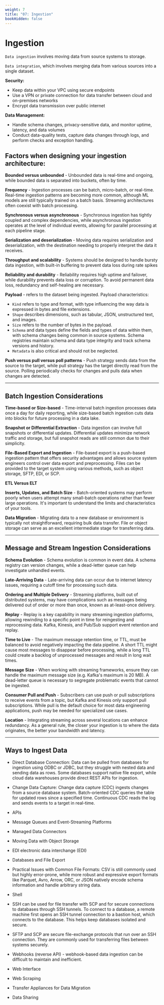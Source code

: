 ```yaml
---
weight: 7
title: "07: Ingestion"
bookHidden: false
---
```


# Ingestion

`Data ingestion` involves moving data from source systems to storage.

`Data integration`, which involves merging data from various sources into a single dataset.

**Security:**

- Keep data within your VPC using secure endpoints
- Use a VPN or private connection for data transfer between cloud and on-premises networks
- Encrypt data transmission over public internet

**Data Management:**

- Handle schema changes, privacy-sensitive data, and monitor uptime, latency, and data volumes
- Conduct data-quality tests, capture data changes through logs, and perform checks and exception handling.

## Factors when designing your ingestion architecture:

**Bounded versus unbounded** - Unbounded data is real-time and ongoing, while bounded data is separated into buckets, often by time.

**Frequency** - Ingestion processes can be batch, micro-batch, or real-time. Real-time ingestion patterns are becoming more common, although ML models are still typically trained on a batch basis. Streaming architectures often coexist with batch processing.

**Synchronous versus asynchronous** - Synchronous ingestion has tightly coupled and complex dependencies, while asynchronous ingestion operates at the level of individual events, allowing for parallel processing at each pipeline stage.

**Serialization and deserialization** - Moving data requires serialization and deserialization, with the destination needing to properly interpret the data it receives.

**Throughput and scalability** - Systems should be designed to handle bursty data ingestion, with built-in buffering to prevent data loss during rate spikes

**Reliability and durability** - Reliability requires high uptime and failover, while durability prevents data loss or corruption. To avoid permanent data loss, redundancy and self-healing are necessary.

**Payload** -  refers to the dataset being ingested. Payload characteristics:
- `Kind` refers to type and format, with type influencing the way data is expressed in bytes and file extensions.
- `Shape` describes dimensions, such as tabular, JSON, unstructured text, and images.
- `Size` refers to the number of bytes in the payload.
- `Schema` and data types define the fields and types of data within them, with schema changes being common in source systems. Schema registries maintain schema and data type integrity and track schema versions and history.
- `Metadata` is also critical and should not be neglected.

**Push versus pull versus poll patterns** - Push strategy sends data from the source to the target, while pull strategy has the target directly read from the source. Polling periodically checks for changes and pulls data when changes are detected.

---
## Batch Ingestion Considerations

**Time-based or Size-based** - Time-interval batch ingestion processes data once a day for daily reporting, while size-based batch ingestion cuts data into blocks for future processing in a data lake.

**Snapshot or Differential Extraction** - Data ingestion can involve full snapshots or differential updates. Differential updates minimize network traffic and storage, but full snapshot reads are still common due to their simplicity.

**File-Based Export and Ingestion** - File-based export is a push-based ingestion pattern that offers security advantages and allows source system engineers control over data export and preprocessing. Files can be provided to the target system using various methods, such as object storage, SFTP, EDI, or SCP.

**ETL Versus ELT**

**Inserts, Updates, and Batch Size** - Batch-oriented systems may perform poorly when users attempt many small-batch operations rather than fewer large operations. It's important to understand the limits and characteristics of your tools.

**Data Migration** - Migrating data to a new database or environment is typically not straightforward, requiring bulk data transfer. File or object storage can serve as an excellent intermediate stage for transferring data.

---
## Message and Stream Ingestion Considerations


**Schema Evolution** - Schema evolution is common in event data. A schema registry can version changes, while a dead-letter queue can help investigate unhandled events.

**Late-Arriving Data** - Late-arriving data can occur due to internet latency issues, requiring a cutoff time for processing such data.

**Ordering and Multiple Delivery** - Streaming platforms, built out of distributed systems, may have complications such as messages being delivered out of order or more than once, known as at-least-once delivery.

**Replay** - Replay is a key capability in many streaming ingestion platforms, allowing rewinding to a specific point in time for reingesting and reprocessing data. Kafka, Kinesis, and Pub/Sub support event retention and replay.

**Time to Live** - The maximum message retention time, or TTL, must be balanced to avoid negatively impacting the data pipeline. A short TTL might cause most messages to disappear before processing, while a long TTL could create a backlog of unprocessed messages and result in long wait times.

**Message Size** - When working with streaming frameworks, ensure they can handle the maximum message size (e.g. Kafka's maximum is 20 MB). A dead-letter queue is necessary to segregate problematic events that cannot be ingested.

**Consumer Pull and Push** - Subscribers can use push or pull subscriptions to receive events from a topic, but Kafka and Kinesis only support pull subscriptions. While pull is the default choice for most data engineering applications, push may be needed for specialized use cases.

**Location** - Integrating streaming across several locations can enhance redundancy. As a general rule, the closer your ingestion is to where the data originates, the better your bandwidth and latency.

---
## Ways to Ingest Data


- Direct Database Connection: Data can be pulled from databases for ingestion using ODBC or JDBC, but they struggle with nested data and sending data as rows. Some databases support native file export, while cloud data warehouses provide direct REST APIs for ingestion.

- Change Data Capture: Change data capture (CDC) ingests changes from a source database system. Batch-oriented CDC queries the table for updated rows since a specified time. Continuous CDC reads the log and sends events to a target in real-time.

- APIs

- Message Queues and Event-Streaming Platforms

- Managed Data Connectors

- Moving Data with Object Storage
 
- EDI electronic data interchange (EDI)

- Databases and File Export

- Practical Issues with Common File Formats: CSV is still commonly used but highly error-prone, while more robust and expressive export formats like Parquet, Avro, Arrow, ORC, or JSON natively encode schema information and handle arbitrary string data.

- Shell

- SSH can be used for file transfer with SCP and for secure connections to databases through SSH tunnels. To connect to a database, a remote machine first opens an SSH tunnel connection to a bastion host, which connects to the database. This helps keep databases isolated and secure.

- SFTP and SCP are secure file-exchange protocols that run over an SSH connection. They are commonly used for transferring files between systems securely. 

- Webhooks (reverse API) - webhook-based data ingestion can be difficult to maintain and inefficient.

- Web Interface

- Web Scraping

- Transfer Appliances for Data Migration

- Data Sharing